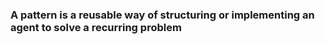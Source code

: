 ### A pattern is a reusable way of structuring or implementing an agent to solve a recurring problem
